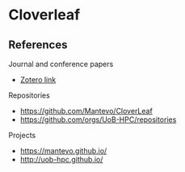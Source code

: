 # Cloverleaf

## References

Journal and conference papers
* [Zotero link](https://www.zotero.org/groups/4507615/comp-physics/collections/BJBJM25B)

Repositories
* https://github.com/Mantevo/CloverLeaf
* https://github.com/orgs/UoB-HPC/repositories

Projects
* https://mantevo.github.io/
* http://uob-hpc.github.io/

